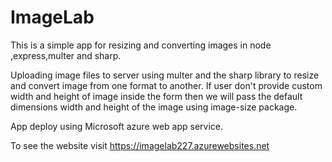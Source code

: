 # ImageLab

This is a simple app for resizing and converting images in node ,express,multer and sharp.

Uploading image files to server using multer  and the sharp library to resize and convert image from one format to another.
If user don't provide custom width and height of image inside the form then we will pass the default dimensions width and height of the image using image-size package.

App deploy using Microsoft azure web app service.

To see the website visit https://imagelab227.azurewebsites.net
